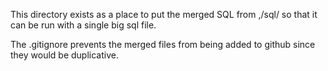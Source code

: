 This directory exists as a place to put the merged SQL from ,/sql/ so that it can be run with a single big sql file. 

The .gitignore prevents the merged files from being added to github since they would be duplicative.
